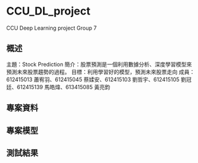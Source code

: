 # CCU_DL_project
CCU Deep Learning project Group 7

## 概述
主題：Stock Prediction
簡介：股票預測是一個利用數據分析、深度學習模型來預測未來股票趨勢的過程。
目標：利用學習好的模型，預測未來股票走向
成員：612415013 蕭宥羽、612415045 蔡媃安、612415103 劉哲宇、612415105 劉冠廷、612415139 馬皓煒、613415085 黃亮鈞

## 專案資料


## 專案模型
## 測試結果





